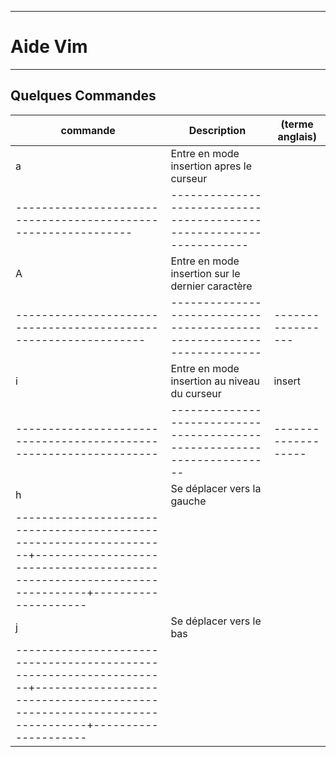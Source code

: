 ***************************************
# Aide Vim 
************************

## Quelques Commandes 

| commande                                                           | Description                                                              | (terme anglais)     |
| ------------------------------------------------------------       | --------------------------------------------------------------------     | ---------------     |
| a                                                                  | Entre en mode insertion apres le curseur                                 |                     |
| --------------------------------------------------------------     | --------------------------------------------------------------------     |
| A                                                                  | Entre en mode insertion sur le dernier caractère                         |                     |
| ----------------------------------------------------------------   | ----------------------------------------------------------------------   | -----------------   |
| i                                                                  | Entre en mode insertion au niveau du curseur                             | insert              |
| ------------------------------------------------------------------ | ------------------------------------------------------------------------ | ------------------- |
| h                                                                  | Se déplacer vers la gauche                                               |                     |
|--------------------------------------------------------------------+--------------------------------------------------------------------------+---------------------|
| j                                                                  | Se déplacer vers le bas                                                  |                     |
|--------------------------------------------------------------------+--------------------------------------------------------------------------+---------------------|



